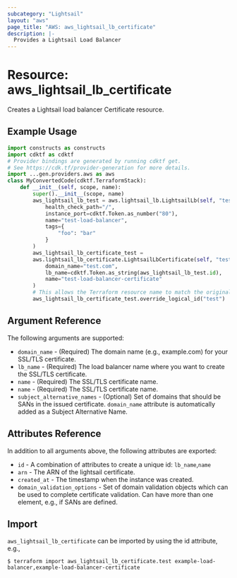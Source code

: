 ```yaml
---
subcategory: "Lightsail"
layout: "aws"
page_title: "AWS: aws_lightsail_lb_certificate"
description: |-
  Provides a Lightsail Load Balancer
---
```


# Resource: aws_lightsail_lb_certificate

Creates a Lightsail load balancer Certificate resource.

## Example Usage

```python
import constructs as constructs
import cdktf as cdktf
# Provider bindings are generated by running cdktf get.
# See https://cdk.tf/provider-generation for more details.
import ...gen.providers.aws as aws
class MyConvertedCode(cdktf.TerraformStack):
    def __init__(self, scope, name):
        super().__init__(scope, name)
        aws_lightsail_lb_test = aws.lightsail_lb.LightsailLb(self, "test",
            health_check_path="/",
            instance_port=cdktf.Token.as_number("80"),
            name="test-load-balancer",
            tags={
                "foo": "bar"
            }
        )
        aws_lightsail_lb_certificate_test =
        aws.lightsail_lb_certificate.LightsailLbCertificate(self, "test_1",
            domain_name="test.com",
            lb_name=cdktf.Token.as_string(aws_lightsail_lb_test.id),
            name="test-load-balancer-certificate"
        )
        # This allows the Terraform resource name to match the original name. You can remove the call if you don't need them to match.
        aws_lightsail_lb_certificate_test.override_logical_id("test")
```

## Argument Reference

The following arguments are supported:

* `domain_name` - (Required) The domain name (e.g., example.com) for your SSL/TLS certificate.
* `lb_name` - (Required) The load balancer name where you want to create the SSL/TLS certificate.
* `name` - (Required) The SSL/TLS certificate name.
* `name` - (Required) The SSL/TLS certificate name.
* `subject_alternative_names` - (Optional) Set of domains that should be SANs in the issued certificate. `domain_name` attribute is automatically added as a Subject Alternative Name.

## Attributes Reference

In addition to all arguments above, the following attributes are exported:

* `id` - A combination of attributes to create a unique id: `lb_name`,`name`
* `arn` - The ARN of the lightsail certificate.
* `created_at` - The timestamp when the instance was created.
* `domain_validation_options` - Set of domain validation objects which can be used to complete certificate validation. Can have more than one element, e.g., if SANs are defined.

## Import

`aws_lightsail_lb_certificate` can be imported by using the id attribute, e.g.,

```
$ terraform import aws_lightsail_lb_certificate.test example-load-balancer,example-load-balancer-certificate
```

<!-- cache-key: cdktf-0.17.0-pre.15 input-3a6e500d6430dd4e533ca42b17829a3be74c1699ca1521ea86973473ecaed86b -->